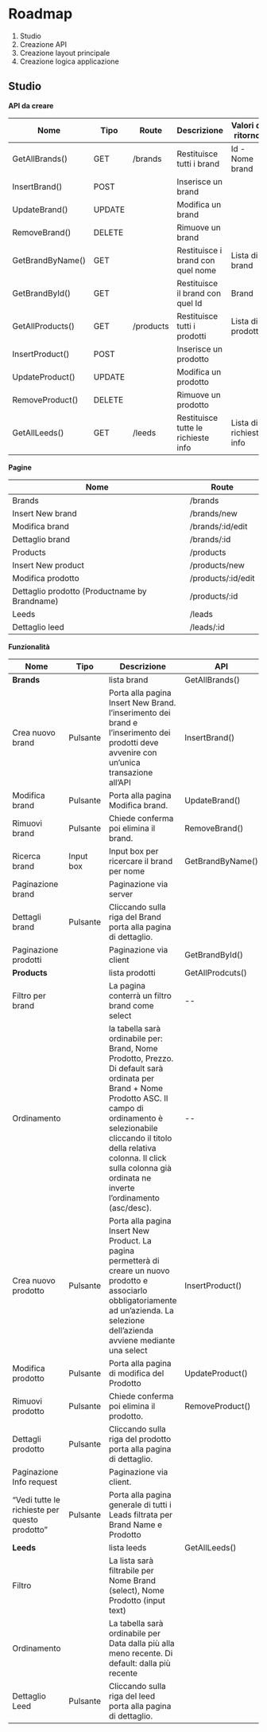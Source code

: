 # Roadmap

 1. Studio
 2. Creazione API
 3. Creazione layout principale
 4. Creazione logica applicazione
 
 ## Studio
 **API da creare**
 
|Nome|Tipo|Route|Descrizione |Valori di ritorno|
|--|--|--|--|--|
| GetAllBrands()|GET |/brands  |Restituisce tutti i brand	 | Id - Nome brand|
| InsertBrand()|POST |  |Inserisce un brand	 | |
| UpdateBrand()|UPDATE|  |Modifica un brand	 | |
| RemoveBrand()|DELETE|  |Rimuove un brand	 | |
| GetBrandByName()|GET|  |Restituisce i brand con quel nome	 | Lista di brand |
| GetBrandById()|GET|  |Restituisce il brand con quel Id| Brand |
| GetAllProducts()|GET |/products  |Restituisce tutti i prodotti| Lista di prodotti|
| InsertProduct()|POST |  |Inserisce un prodotto| |
| UpdateProduct()|UPDATE|  |Modifica un prodotto| |
| RemoveProduct()|DELETE|  |Rimuove un prodotto| |
| GetAllLeeds()|GET |/leeds  |Restituisce tutte le richieste info| Lista di richieste info|

 **Pagine**
 
|Nome|Route|
|--|--|
| Brands |/brands|
| Insert New brand |/brands/new|
| Modifica brand |/brands/:id/edit|
| Dettaglio brand |/brands/:id|
| Products|/products|
| Insert New product|/products/new|
| Modifica prodotto |/products/:id/edit|
| Dettaglio prodotto (Productname by Brandname)|/products/:id|
| Leeds|/leads|
| Dettaglio leed|/leads/:id|

 **Funzionalità**
 
|Nome|Tipo|Descrizione | API |
|--|--|--|--|
|**Brands**||lista brand|GetAllBrands()|
| Crea nuovo brand |Pulsante  |Porta alla pagina Insert New Brand. l’inserimento dei brand e l’inserimento dei prodotti deve avvenire con un’unica transazione all’API| InsertBrand()|
| Modifica brand |Pulsante  |Porta alla pagina Modifica brand. | UpdateBrand()|
| Rimuovi brand |Pulsante  |Chiede conferma poi elimina il brand. | RemoveBrand()|
| Ricerca brand |Input box|Input box per ricercare il brand per nome |GetBrandByName() |
| Paginazione brand ||Paginazione via server ||
| Dettagli brand | Pulsante |Cliccando sulla riga del Brand porta alla pagina di dettaglio. ||
| Paginazione prodotti||Paginazione via client|GetBrandById()|
|**Products**||lista prodotti|GetAllProdcuts()|
| Filtro per brand ||La pagina conterrà un filtro brand come select |--|
| Ordinamento ||la tabella sarà ordinabile per: Brand, Nome Prodotto, Prezzo. Di default sarà ordinata per Brand + Nome Prodotto ASC. Il campo di ordinamento è selezionabile cliccando il titolo della relativa colonna. Il click sulla colonna già ordinata ne inverte l’ordinamento (asc/desc). |--|
| Crea nuovo prodotto|Pulsante  |Porta alla pagina Insert New Product. La pagina permetterà di creare un nuovo prodotto e associarlo obbligatoriamente ad un’azienda. La selezione dell’azienda avviene mediante una select| InsertProduct()|
| Modifica prodotto |Pulsante  |Porta alla pagina di modifica del Prodotto | UpdateProduct()|
| Rimuovi prodotto|Pulsante  |Chiede conferma poi elimina il prodotto. | RemoveProduct()|
| Dettagli prodotto| Pulsante |Cliccando sulla riga del prodotto porta alla pagina di dettaglio. ||
| Paginazione Info request||Paginazione via client.||
| “Vedi tutte le richieste per questo prodotto”|Pulsante|Porta alla pagina generale di tutti i Leads filtrata per Brand Name e Prodotto||
|**Leeds**||lista leeds|GetAllLeeds()|
| Filtro||La lista sarà filtrabile per Nome Brand (select), Nome Prodotto (input text)||
| Ordinamento||La tabella sarà ordinabile per Data dalla  più alla meno recente. Di default: dalla più recente||
| Dettaglio Leed| Pulsante |Cliccando sulla riga del leed porta alla pagina di dettaglio. ||
